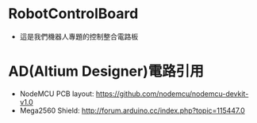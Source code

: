 # RobotControlBoard
+ 這是我們機器人專題的控制整合電路板

# AD(Altium Designer)電路引用
+ NodeMCU PCB layout:
	https://github.com/nodemcu/nodemcu-devkit-v1.0
+ Mega2560 Shield:
	http://forum.arduino.cc/index.php?topic=115447.0